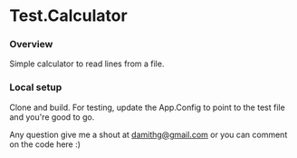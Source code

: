 # Test.Calculator


### Overview
Simple calculator to read lines from a file. 


### Local setup
Clone and build.
For testing, update the App.Config to point to the test file and you're good to go.

Any question give me a shout at damithg@gmail.com or you can comment on the code here :) 

